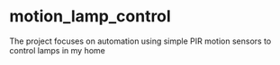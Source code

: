 # motion_lamp_control
 The project focuses on automation using simple PIR motion sensors to control lamps in my home
